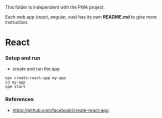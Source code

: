 This folder is independent with the PWA project.

Each web app (react, angular, vue) has its own **README.md** to give more instruction.

# React
### Setup and run
* create and run the app
```
npx create-react-app my-app
cd my-app
npm start
```


### References
* https://github.com/facebook/create-react-app